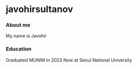 # javohirsultanov

### About me
My name is Javohir

### Education
Graduated MUNIM in 2023
Now at Seoul National University
